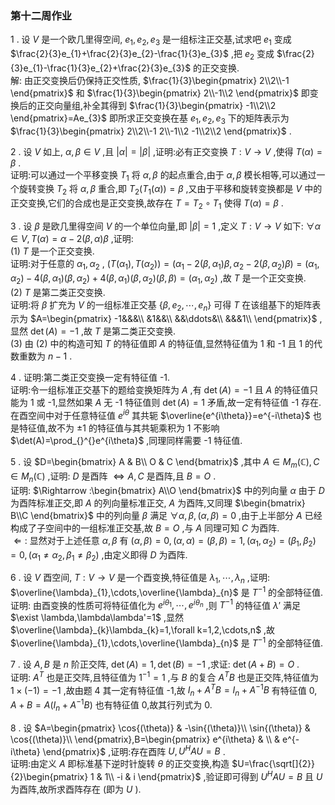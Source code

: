 ### 第十二周作业

1 . 设 $V$ 是一个欧几里得空间, $e_{1},e_{2},e_{3}$ 是一组标注正交基,试求吧 $e_{1}$ 变成 $\frac{2}{3}e_{1}+\frac{2}{3}e_{2}-\frac{1}{3}e_{3}$ ,把 $e_{2}$ 变成 $\frac{2}{3}e_{1}-\frac{1}{3}e_{2}+\frac{2}{3}e_{3}$ 的正交变换.
    \
    解: 由正交变换后仍保持正交性质, $\frac{1}{3}\begin{pmatrix}
       2\\2\\-1
    \end{pmatrix}$ 和 $\frac{1}{3}\begin{pmatrix}
       2\\-1\\2 
    \end{pmatrix}$ 即变换后的正交向量组,补全其得到 $\frac{1}{3}\begin{pmatrix}
       -1\\2\\2 
    \end{pmatrix}=Ae_{3}$ 即所求正交变换在基 $e_{1},e_{2},e_{3}$ 下的矩阵表示为 $\frac{1}{3}\begin{pmatrix}
       2\\2\\-1
       2\\-1\\2 
       -1\\2\\2 
    \end{pmatrix}$ .
<br>

2 . 设 $V$ 如上, $\alpha,\beta\in V$ ,且 $|\alpha|=|\beta|$ ,证明:必有正交变换 $T:V\rightarrow V$ ,使得 $T(\alpha)=\beta$ .
    \
    证明:可以通过一个平移变换 $T_{1}$ 将 $\alpha,\beta$ 的起点重合,由于 $\alpha,\beta$ 模长相等,可以通过一个旋转变换 $T_{2}$ 将 $\alpha,\beta$ 重合,即 $T_{2}(T_{1}(\alpha))=\beta$ ,又由于平移和旋转变换都是 $V$ 中的正交变换,它们的合成也是正交变换,故存在 $T=T_{2}\circ T_{1}$ 使得 $T(\alpha)=\beta$ .
<br>

3 . 设 $\beta$ 是欧几里得空间 $V$ 的一个单位向量,即 $|\beta|=1$ ,定义 $T:V\rightarrow V$ 如下: $\forall \alpha\in V,T(\alpha)=\alpha-2(\beta,\alpha)\beta$ ,证明:
    \
    (1) $T$ 是一个正交变换.
    \
    证明:对于任意的 $\alpha_{1},\alpha_{2}$ , $(T(\alpha_{1}),T(\alpha_{2}))=(\alpha_{1}-2(\beta,\alpha_{1})\beta,\alpha_{2}-2(\beta,\alpha_{2})\beta)=(\alpha_{1},\alpha_{2})-4(\beta,\alpha_{1})(\beta,\alpha_{2})+4(\beta,\alpha_{1})(\beta,\alpha_{2})(\beta,\beta)=(\alpha_{1},\alpha_{2})$ ,故 $T$ 是一个正交变换.
    \
    (2) $T$ 是第二类正交变换.
    \
    证明:将 $\beta$ 扩充为 $V$ 的一组标准正交基 $\{\beta,e_{2},\cdots,e_{n}\}$ 可得 $T$ 在该组基下的矩阵表示为 $A=\begin{pmatrix}
       -1&&&\\
       &1&&\\
       &&\ddots&\\
       &&&1\\
    \end{pmatrix}$ ,显然 $\det(A)=-1$ ,故 $T$ 是第二类正交变换.
    \
    (3) 由 (2) 中的构造可知 $T$ 的特征值即 $A$ 的特征值,显然特征值为 1 和 -1 且 1 的代数重数为 $n-1$ .
<br>

4 . 证明:第二类正交变换一定有特征值 -1.
    \
    证明:令一组标准正交基下的题给变换矩阵为 $A$ ,有 $\det(A)=-1$ 且 $A$ 的特征值只能为 1 或 -1,显然如果 $A$ 无 -1 特征值则 $\det(A)=1$ 矛盾,故一定有特征值 -1 存在. 在酉空间中对于任意特征值 $e^{i\theta}$ 其共轭 $\overline{e^{i\theta}}=e^{-i\theta}$ 也是特征值,故不为 $\pm 1$ 的特征值与其共轭乘积为 1 不影响 $\det(A)=\prod_{}^{}e^{i\theta}$ ,同理同样需要 -1 特征值.
<br>

5 . 设 $D=\begin{bmatrix}
    A   &   B\\
    O   &   C
\end{bmatrix}$ ,其中 $A\in M_{m}(\mathbb{C}),C\in M_{n}(\mathbb{C})$ ,证明: $D$ 是酉阵 $\Leftrightarrow A,C$ 是酉阵,且 $B=O$ .
    \
    证明: $\Rightarrow :\begin{bmatrix}
       A\\O 
    \end{bmatrix}$ 中的列向量 $\alpha$  由于 $D$ 为酉阵标准正交,即 $A$ 的列向量标准正交, $A$ 为酉阵,又同理 $\begin{bmatrix}
       B\\C 
    \end{bmatrix}$ 中的列向量 $\beta$ 满足 $\forall \alpha,\beta,(\alpha,\beta)=0$ ,由于上半部分 $A$ 已经构成了子空间中的一组标准正交基,故 $B=O$ ,与 $A$ 同理可知 $C$ 为酉阵.
    \
    $\Leftarrow :$ 显然对于上述任意 $\alpha,\beta$ 有 $(\alpha,\beta)=0,(\alpha,\alpha)=(\beta,\beta)=1,(\alpha_{1},\alpha_{2})=(\beta_{1},\beta_{2})=0,(\alpha_{1}\ne \alpha_{2},\beta_{1}\ne \beta_{2})$ ,由定义即得 $D$ 为酉阵.
<br>

6 . 设 $V$ 酉空间, $T:V\rightarrow V$ 是一个酉变换,特征值是 $\lambda_{1},\cdots,\lambda_{n}$ ,证明: $\overline{\lambda}_{1},\cdots,\overline{\lambda}_{n}$ 是 $T^{-1}$ 的全部特征值.
    \
    证明: 由酉变换的性质可将特征值化为 $e^{i\theta_{1}},\cdots,e^{i\theta_{n}}$ ,则 $T^{-1}$ 的特征值 $\lambda'$ 满足 $\exist \lambda,\lambda\lambda'=1$ ,显然 $\overline{\lambda}_{k}\lambda_{k}=1,\forall k=1,2,\cdots,n$ ,故 $\overline{\lambda}_{1},\cdots,\overline{\lambda}_{n}$ 是 $T^{-1}$ 的全部特征值.
<br>

7 . 设 $A,B$ 是 $n$ 阶正交阵, $\det (A)=1,\det (B)=-1$ ,求证: $\det (A+B)=O$ .
    \
    证明: $A^{T}$ 也是正交阵,且特征值为 $1^{-1}=1$ ,与 $B$ 的复合 $A^{T}B$ 也是正交阵,特征值为 $1\times (-1)=-1$ ,故由题 4 其一定有特征值 -1,故 $I_{n}+A^{T}B=I_{n}+A^{-1}B$ 有特征值 0, $A+B=A(I_{n}+A^{-1}B)$ 也有特征值 0,故其行列式为 0.
<br>

8 . 设 $A=\begin{pmatrix}
    \cos{(\theta)}  &   -\sin{(\theta)}\\
    \sin{(\theta)}  &   \cos{(\theta)}\\
\end{pmatrix},B=\begin{pmatrix}
    e^{i\theta} &   \\
        &   e^{-i\theta}
\end{pmatrix}$ ,证明:存在酉阵 $U,U^{H}AU=B$ .
    \
    证明:由定义 $A$ 即标准基下逆时针旋转 $\theta$ 的正交变换,构造 $U=\frac{\sqrt[]{2}}{2}\begin{pmatrix}
        1   &   1\\
        -i  &   i
    \end{pmatrix}$ ,验证即可得到 $U^{H}AU=B$ 且 $U$ 为酉阵,故所求酉阵存在 (即为 $U$ ).
<br>
